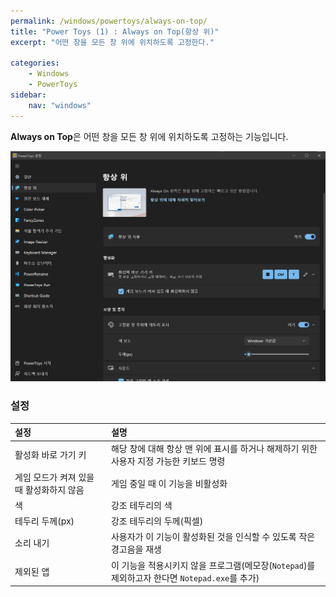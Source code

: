```yaml
---
permalink: /windows/powertoys/always-on-top/
title: "Power Toys (1) : Always on Top(항상 위)"
excerpt: "어떤 창을 모든 창 위에 위치하도록 고정한다."

categories:
    - Windows
    - PowerToys
sidebar:
    nav: "windows"
---
```


**Always on Top**은 어떤 창을 모든 창 위에 위치하도록 고정하는 기능입니다.

![Always_on_Top](../../../assets/images/Always_on_Top.png)

### 설정

|설정|설명|
|:---|:---|
|활성화 바로 가기 키|해당 창에 대해 항상 맨 위에 표시를 하거나 해제하기 위한 사용자 지정 가능한 키보드 명령|
|게임 모드가 켜져 있을 때 활성화하지 않음|게임 중일 때 이 기능을 비활성화|
|색|강조 테두리의 색|
|테두리 두께(px)|강조 테두리의 두께(픽셀)|
|소리 내기|사용자가 이 기능이 활성화된 것을 인식할 수 있도록 작은 경고음을 재생|
|제외된 앱|이 기능을 적용시키지 않을 프로그램(메모장(`Notepad`)를 제외하고자 한다면 `Notepad.exe`를 추가)|
